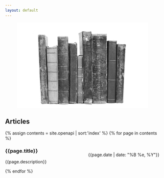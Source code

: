 ```yaml
---
layout: default
---
```


<center><img src="/img/books.png"></center>

## Articles

{% assign contents = site.openapi | sort:'index' %}
{% for page in contents %}
<div class="item" onclick="location.href='{{page.url}}'">
<p style="float:right" class="date">{{page.date | date: "%B %e, %Y"}}</p>
      <h3>{{page.title}}</h3>
      <p>{{page.description}}</p>
</div>
{% endfor %}
